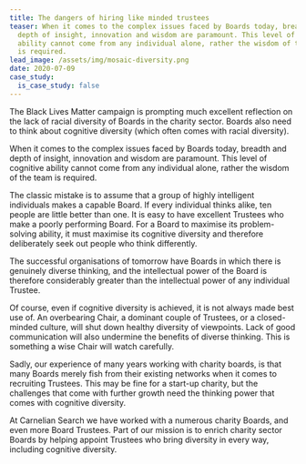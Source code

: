 ```yaml
---
title: The dangers of hiring like minded trustees
teaser: When it comes to the complex issues faced by Boards today, breadth and
  depth of insight, innovation and wisdom are paramount. This level of cognitive
  ability cannot come from any individual alone, rather the wisdom of the team
  is required.
lead_image: /assets/img/mosaic-diversity.png
date: 2020-07-09
case_study:
  is_case_study: false
---
```


The Black Lives Matter campaign is prompting much excellent reflection on the lack of racial diversity of Boards in the charity sector. Boards also need to think about cognitive diversity (which often comes with racial diversity).

When it comes to the complex issues faced by Boards today, breadth and depth of insight, innovation and wisdom are paramount. This level of cognitive ability cannot come from any individual alone, rather the wisdom of the team is required.

The classic mistake is to assume that a group of highly intelligent individuals makes a capable Board. If every individual thinks alike, ten people are little better than one. It is easy to have excellent Trustees who make a poorly performing Board. For a Board to maximise its problem-solving ability, it must maximise its cognitive diversity and therefore deliberately seek out people who think differently.

The successful organisations of tomorrow have Boards in which there is genuinely diverse thinking, and the intellectual power of the Board is therefore considerably greater than the intellectual power of any individual Trustee.

Of course, even if cognitive diversity is achieved, it is not always made best use of. An overbearing Chair, a dominant couple of Trustees, or a closed-minded culture, will shut down healthy diversity of viewpoints. Lack of good communication will also undermine the benefits of diverse thinking. This is something a wise Chair will watch carefully.

Sadly, our experience of many years working with charity boards, is that many Boards merely fish from their existing networks when it comes to recruiting Trustees. This may be fine for a start-up charity, but the challenges that come with further growth need the thinking power that comes with cognitive diversity.

At Carnelian Search we have worked with a numerous charity Boards, and even more Board Trustees. Part of our mission is to enrich charity sector Boards by helping appoint Trustees who bring diversity in every way, including cognitive diversity.
